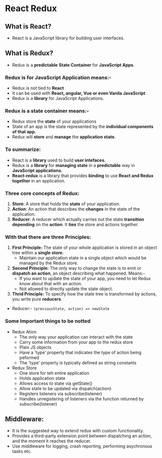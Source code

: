 # React Redux

## What is React?
- React is a JavaScript library for building user interfaces.

## What is Redux?
- Redux is a **predictable** **State Container** for **JavaScript Apps**.

### Redux is for JavaScript Application means:-
 - Redux is not tied to **React**
 - It can be used with **React, angular, Vue or even Vanila JavaScript**
 - Redux is a **library** for JavaScript Applications.

### Redux is a state container means:-
 - Redux store the **state** of your applications
 - State of an app is the state represented by the **individual components of that app.**
 - Redux will **store** and **manage** the **application state.**

### To summarize:
 - React is a **library** used to build **user intefaces.**
 - Redux is a **library** for **managing state** in a **predictable** way in **JavaScript applications.**
 - **React-redux** is a library that provides **binding** to use **React and Redux** **together** in an application.

### Three core concepts of Redux:
 1. **Store**: A store that holds the **state** of your application.
 2. **Action**: An action that describes the **changes** in the state of the application.
 3. **Reducer**: A reducer which actually carries out the state **transition** **depending** on the **action**. It **ties** the store and actions together.

### With that there are three Principles:
1. **First Principle:** The state of your whole application is stored in an object tree within a **single store.**
    - Maintain our application state in a single object which would be managed by the Redux store.
3. **Second Principle:** The only way to change the state is to emit or **dispatch an action**, an object describing what happened. Means:-
    - If you want to update the state of your app, you need to let Redux know about that with an action. 
    - Not allowed to directly update the state object.
4. **Thrid Principle:** To specify how the state tree is transformed by actions, you write pure **reducers**.
- Reducer:- `(previousState, action) => newState`

### Some Important things to be notted
- Redux Ation
   - The only way your application can interact with the state
   - Carry some information from your app to the redux store
   - Plain JS objects
   - Have a 'type' property that indicates the type of action being peformed
   - The 'type' property is typically defined as string constants
- Redux Store
   - One store for teh entire application
   - Holds application state
   - Allows access to state via getState()
   - Allow state to be updated via dispatch(action)
   - Registers listeners via subscribe(listener)
   - Handles unregistering of listeners via the function returned by subscribe(listener)

## Middleware:
- It is the suggested way to extend redux with custom functionality.
- Provides a third-party extension point between dispatching an action, and the moment it reaches the reducer.
- Use middleware for logging, crash reporting, performing asychronous tasks etc.
